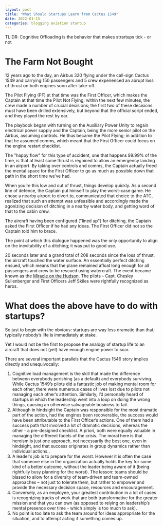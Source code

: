 ```yaml
---
layout: post
title: "What Should Startups Learn from Cactus 1549"
date: 2022-01-15
categories: blogging aviation startup
---
```


TL:DR: Cognitive Offloading is the behavior that makes strartups tick - or not

# The Farm Not Bought

12 years ago to the day, an Airbus 320 flying under the call-sign Cactus 1549 and carrying 150 passengers and 5 crew experienced an abrupt loss of thrust on both engines soon after take-off.

The Pilot Flying (PF) at that time was the First Officer, which makes the Captain at that time the Pilot Not Flying; within the next few minutes, the crew made a number of crucial decisions; the first two of these decisions must have been drilled extensively, but beyond that the official script ended, and they played the rest by ear.

The playbook began with turning on the Auxiliary Power Unity to regain electrical power supply and the Captain, being the more senior pilot on the Airbus, assuming controls. He thus became the Pilot Flying; in addition to that he assumed comms, which meant that the First Officer could focus on the engine restart checklist. 

The "happy flow" for this type of accident, one that happens 99.99% of the time, is that at least some thrust is regained to allow an emergency landing in an airport. By taking over controls and comms, the Captain actually freed the mental space for the First Officer to go as much as possible down that path in the short time we’ve had.

When you’re this low and out of thrust, things develop quickly. As a second line of defence, the Captain put himself to play the worst-case game. He chose a nearby airport to divert to, communicated that choice to the ATC, realized that such an attempt was unfeasible and accordingly made the agonizing decision of ditching in a nearby water body, and getting word of that to the cabin crew.

The aircraft having been configured ("lined up") for ditching, the Captain asked the First Officer if he had any ideas. The First Officer did not so the Captain told him to brace.

The point at which this dialogue happened was the only opportunity to align on the inevitability of a ditching; it was put to good use.

20 seconds later and a grand total of 208 seconds since the loss of thrust, the aircraft touched the water surface. An essentially perfect ditching ensued, which means that the plane remained afloat long enough for all passengers and crew to be rescued using watercraft. The event became known as the [Miracle on the Hudson](https://en.wikipedia.org/wiki/US_Airways_Flight_1549). The pilots - Capt. Chesley Sullenberger and First Officers Jeff Skiles were rightfully recognized as heros.

# What does the above have to do with startups?
So just to begin with the obvious: startups are way less dramatic than that; typically nobody’s life is immediately at stake.

Yet I would not be the first to propose the analogy of startup life to an aircraft that does not (yet) have enough engine power to soar. 

There are several important parallels that the Cactus 1549 story implies directly and unequivocally:
1. Cognitive load management is the skill that made the difference between everybody perishing (as a default) and everybody surviving. While Cactus 1549’s pilots did a fantastic job of making mental room for each other, there were numerous cases of lives lost due to pilots not managing each other’s attention. Similarly, I’d personally heard of startups in which the leadership went into a loop on doing the wrong things, causing an otherwise salvageable business to fail.
2. Although in hindsight the Captain was responsible for the most dramatic part of the action, had the engines been recoverable, the success would have been attributable to the First Officer’s actions. One of them had a success path that involved a lot of dramatic decisions, whereas the other - a pre-designed checklist. A priori, both were equally valuable in managing the different facets of the crisis. The moral here is that heroism is just one approach, not necessarily the best one, even in hindsight, and that success originates in group dynamics rather than individual actions..
3. A leader’s job is to prepare for the worst. However it is often the case that someone else in the organization actually holds the key for some kind of a better outcome, without the leader being aware of it (being rightfully busy planning for the worst). The lesson: teams should be biased to allow for a diversity of team-driven and team-owned approaches – not just to tolerate them, but rather to empower and provide the necessary decision space, resources and encouragement.
4. Conversely, as an employee, your greatest contribution in a lot of cases is recognizing tracks of work that are both transformative for the greater mission and that you can own (as opposed to relying on leadership’s mental presence over time - which simply is too much to ask). 
5. No point is too late to ask the team around for ideas appropriate for the situation, and to attempt acting if something comes up.

